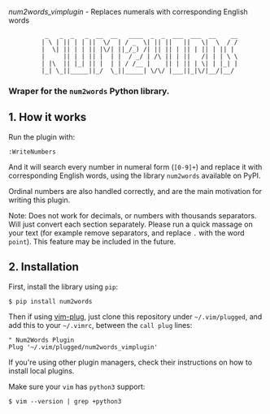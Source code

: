*num2words_vimplugin* - Replaces numerals with corresponding English words
```
          _   _  _   _  __  __   ____  _  _  ___  ___  __    __
         | \ | || | | ||  \/  | / _  \| || ||   ||   \|  \  / /
         |  \| || | | || |\/| ||_/_) /| || || | || | || | || | 
         |     || | | || |  | |  / _/ | /\ || | ||   /| | | \ \
         | |\  || |_| || |  | | / /__ |    || | || | \| | |_| |
         |_| \_||_____||_/  \_||_____| \/\/ |___||_|\/|__/|__/

```

###                Wraper for the `num2words` Python library.


## 1. How it works

Run the plugin with:

```:WriteNumbers```

And it will search every number in numeral form (`[0-9]+`) and replace it with 
corresponding English words, using the library `num2words` available on PyPI. 

Ordinal numbers are also handled correctly, and are the main motivation for 
writing this plugin.

Note: Does not work for decimals, or numbers with thousands separators. Will 
just convert each section separately. Please run a quick massage on your text 
(for example remove separators, and replace `.` with the word `point`). 
This feature may be included in the future.


## 2. Installation

First, install the library using `pip`:

```$ pip install num2words```

Then if using [vim-plug](https://github.com/junegunn/vim-plug), just clone 
this repository under `~/.vim/plugged`, and add this to your `~/.vimrc`, 
between the `call plug` lines:

```
" Num2Words Plugin
Plug '~/.vim/plugged/num2words_vimplugin'
```

If you're using other plugin managers, check their instructions on how to 
install local plugins.

Make sure your `vim` has `python3` support:

```$ vim --version | grep +python3```

